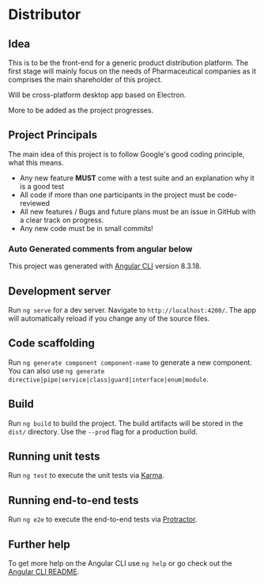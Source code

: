 # Distributor

## Idea
This is to be the front-end for a generic product distribution platform. The first stage will mainly focus
on the needs of Pharmaceutical companies as it comprises the main shareholder of this project.

Will be cross-platform desktop app based on Electron.

More to be added as the project progresses.

## Project Principals
The main idea of this project is to follow Google's good coding principle, what this means.
- Any new feature **MUST** come with a test suite and an explanation why it is a good test
- All code if more than one participants in the project must be code-reviewed
- All new features / Bugs and future plans must be an issue in GitHub with a clear track on progress.
- Any new code must be in small commits!

### Auto Generated comments from angular below
This project was generated with [Angular CLI](https://github.com/angular/angular-cli) version 8.3.18.

## Development server

Run `ng serve` for a dev server. Navigate to `http://localhost:4200/`. The app will automatically reload if you change any of the source files.

## Code scaffolding

Run `ng generate component component-name` to generate a new component. You can also use `ng generate directive|pipe|service|class|guard|interface|enum|module`.

## Build

Run `ng build` to build the project. The build artifacts will be stored in the `dist/` directory. Use the `--prod` flag for a production build.

## Running unit tests

Run `ng test` to execute the unit tests via [Karma](https://karma-runner.github.io).

## Running end-to-end tests

Run `ng e2e` to execute the end-to-end tests via [Protractor](http://www.protractortest.org/).

## Further help

To get more help on the Angular CLI use `ng help` or go check out the [Angular CLI README](https://github.com/angular/angular-cli/blob/master/README.md).
